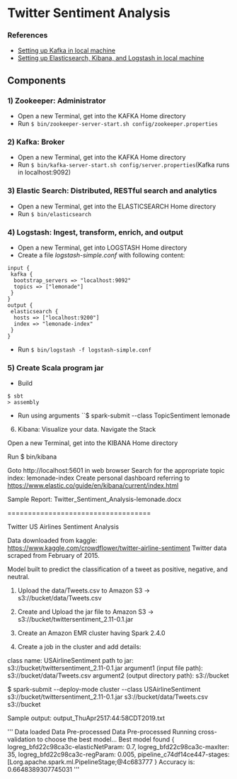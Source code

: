 # Twitter Sentiment Analysis

### References
* [Setting up Kafka in local machine](http://kafka.apache.org/quickstart)
* [Setting up Elasticsearch, Kibana, and Logstash in local machine](https://www.elastic.co/downloads)

## Components

### 1) Zookeeper: Administrator
* Open a new Terminal, get into the KAFKA Home directory
* Run `$ bin/zookeeper-server-start.sh config/zookeeper.properties`

### 2) Kafka: Broker
* Open a new Terminal, get into the KAFKA Home directory
* Run `$ bin/kafka-server-start.sh config/server.properties`(Kafka runs in localhost:9092)

### 3) Elastic Search: Distributed, RESTful search and analytics
* Open a new Terminal, get into the ELASTICSEARCH Home directory
* Run `$ bin/elasticsearch`

### 4) Logstash: Ingest, transform, enrich, and output
* Open a new Terminal, get into LOGSTASH Home directory
* Create a file *logstash-simple.conf* with following content:
```
input {
 kafka {
  bootstrap_servers => "localhost:9092"
  topics => ["lemonade"]
 }
}
output {
 elasticsearch {
  hosts => ["localhost:9200"]
  index => "lemonade-index"
 }
}
```
* Run `$ bin/logstash -f logstash-simple.conf`

### 5) Create Scala program jar
* Build
```
$ sbt
> assembly
```
* Run using arguments
``$ spark-submit --class TopicSentiment <PathToJarFile>
    <kafka server and port> <topic> <consumer key> <consumer secret> <access token> <access token secret> lemonade

6) Kibana: Visualize your data. Navigate the Stack

Open a new Terminal, get into the KIBANA Home directory

Run
$ bin/kibana

Goto http://localhost:5601 in web browser
Search for the appropriate topic index: lemonade-index
Create personal dashboard referring to https://www.elastic.co/guide/en/kibana/current/index.html

Sample Report: Twitter_Sentiment_Analysis-lemonade.docx

===================================

Twitter US Airlines Sentiment Analysis

Data downloaded from kaggle: https://www.kaggle.com/crowdflower/twitter-airline-sentiment
Twitter data scraped from February of 2015.

Model built to predict the classification of a tweet as positive, negative, and neutral.

1) Upload the data/Tweets.csv to Amazon S3 -> s3://bucket/data/Tweets.csv

2) Create and Upload the jar file to Amazon S3 -> s3://bucket/twittersentiment_2.11-0.1.jar

3) Create an Amazon EMR cluster having Spark 2.4.0

4) Create a job in the cluster and add details:

class name: USAirlineSentiment
path to jar: s3://bucket/twittersentiment_2.11-0.1.jar
argument1 (input file path): s3://bucket/data/Tweets.csv
argument2 (output directory path): s3://bucket

$ spark-submit --deploy-mode cluster
    --class USAirlineSentiment
    s3://bucket/twittersentiment_2.11-0.1.jar
    s3://bucket/data/Tweets.csv
    s3://bucket

Sample output: output_ThuApr2517:44:58CDT2019.txt

'''
Data loaded
Data Pre-processed
Data Pre-processed
Running cross-validation to choose the best model...
Best model found
{
	logreg_bfd22c98ca3c-elasticNetParam: 0.7,
	logreg_bfd22c98ca3c-maxIter: 35,
	logreg_bfd22c98ca3c-regParam: 0.005,
	pipeline_c74df14ce447-stages: [Lorg.apache.spark.ml.PipelineStage;@4c683777
}
Accuracy is: 0.6648389307745031
'''





